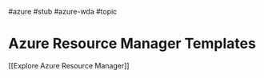 #azure #stub #azure-wda #topic

# Azure Resource Manager Templates
[[Explore Azure Resource Manager]]